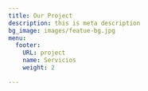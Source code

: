 ```yaml
---
title: Our Project
description: this is meta description
bg_image: images/featue-bg.jpg
menu:
  footer:
    URL: project
    name: Servicios
    weight: 2

---
```

